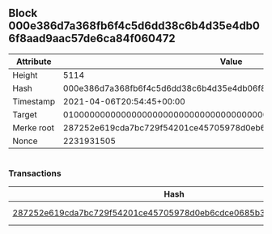 ## Block 000e386d7a368fb6f4c5d6dd38c6b4d35e4db06f8aad9aac57de6ca84f060472

Attribute | Value
--- | ---
Height | 5114
Hash | 000e386d7a368fb6f4c5d6dd38c6b4d35e4db06f8aad9aac57de6ca84f060472
Timestamp | 2021-04-06T20:54:45+00:00
Target | 0100000000000000000000000000000000000000000000000000000000000000
Merke root | 287252e619cda7bc729f54201ce45705978d0eb6cdce0685b384713b2d590f13
Nonce | 2231931505

```

```

### Transactions

Hash | Amount
--- | ---
[287252e619cda7bc729f54201ce45705978d0eb6cdce0685b384713b2d590f13](287252e619cda7bc729f54201ce45705978d0eb6cdce0685b384713b2d590f13.md) | 10.00000000 SKEPTI 
